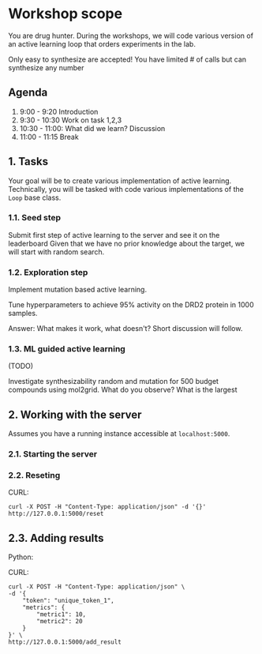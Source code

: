 # Workshop scope

You are drug hunter. During the workshops, we will code various version of an active learning loop that orders experiments in the lab.

Only easy to synthesize are accepted! You have limited # of calls but can synthesize any number

## Agenda

1. 9:00 - 9:20 Introduction 
2. 9:30 - 10:30 Work on task 1,2,3 
5. 10:30 - 11:00: What did we learn? Discussion
6. 11:00 - 11:15 Break

## 1. Tasks

Your goal will be to create various implementation of active learning. Technically, you will be tasked with code various implementations of the `Loop` base class.

### 1.1. Seed step

Submit first step of active learning to the server and see it on the leaderboard
Given that we have no prior knowledge about the target, we will start with random search.

### 1.2. Exploration step

Implement mutation based active learning.

Tune hyperparameters to achieve 95% activity on the DRD2 protein in 1000 samples.

Answer: What makes it work, what doesn't? Short discussion will follow.

### 1.3. ML guided active learning

(TODO)

Investigate synthesizability random and mutation for 500 budget compounds using mol2grid. What do you observe?
What is the largest

## 2. Working with the server

Assumes you have a running instance accessible at `localhost:5000`.

### 2.1. Starting the server

### 2.2. Reseting

CURL:
```commandline
curl -X POST -H "Content-Type: application/json" -d '{}' http://127.0.0.1:5000/reset
```

## 2.3. Adding results

Python:

CURL:

```commandline
curl -X POST -H "Content-Type: application/json" \
-d '{
    "token": "unique_token_1",
    "metrics": {
        "metric1": 10,
        "metric2": 20
    }
}' \
http://127.0.0.1:5000/add_result

```
